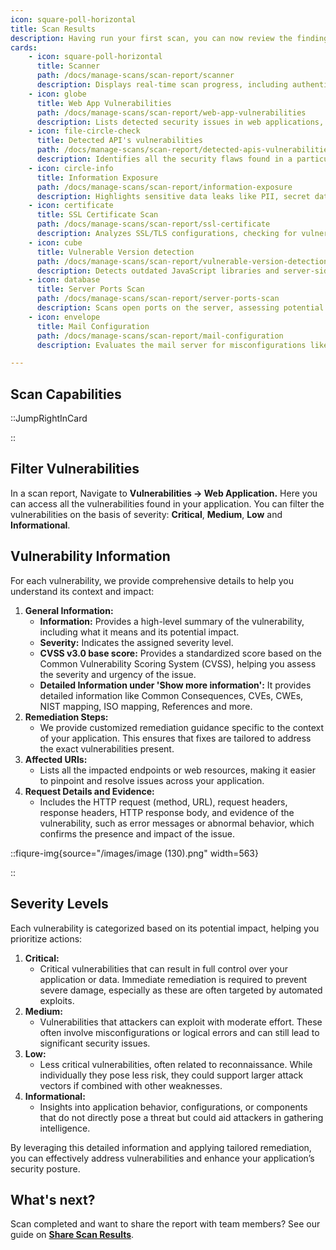 ```yaml
---
icon: square-poll-horizontal
title: Scan Results
description: Having run your first scan, you can now review the findings discovered by your scan. These vulnerabilities are weaknesses in your application that could be exploited by attackers.
cards:
    - icon: square-poll-horizontal
      title: Scanner
      path: /docs/manage-scans/scan-report/scanner
      description: Displays real-time scan progress, including authenticated and unauthenticated crawling, along with OWASP Top 10 checks.
    - icon: globe
      title: Web App Vulnerabilities
      path: /docs/manage-scans/scan-report/web-app-vulnerabilities
      description: Lists detected security issues in web applications, categorized by severity, with detailed remediation steps.
    - icon: file-circle-check 
      title: Detected API's vulnerabilities
      path: /docs/manage-scans/scan-report/detected-apis-vulnerabilities
      description: Identifies all the security flaws found in a particular API endpoint, showing affected requests and responses.
    - icon: circle-info
      title: Information Exposure
      path: /docs/manage-scans/scan-report/information-exposure
      description: Highlights sensitive data leaks like PII, secret data leaks like credentials, and cloud misconfigurations.
    - icon: certificate 
      title: SSL Certificate Scan
      path: /docs/manage-scans/scan-report/ssl-certificate
      description: Analyzes SSL/TLS configurations, checking for vulnerabilities, expiration status, and compliance issues.
    - icon: cube
      title: Vulnerable Version detection
      path: /docs/manage-scans/scan-report/vulnerable-version-detection
      description: Detects outdated JavaScript libraries and server-side technologies with known security risks.
    - icon: database 
      title: Server Ports Scan
      path: /docs/manage-scans/scan-report/server-ports-scan
      description: Scans open ports on the server, assessing potential risks and providing mitigation strategies.
    - icon: envelope
      title: Mail Configuration
      path: /docs/manage-scans/scan-report/mail-configuration
      description: Evaluates the mail server for misconfigurations like open relays and reverse DNS mismatches.

---
```


## Scan Capabilities
::JumpRightInCard

::

## Filter Vulnerabilities&#x20;

In a scan report, Navigate to **Vulnerabilities -> Web Application.** Here you can access all the vulnerabilities found in your application. You can filter the vulnerabilities on the basis of severity: **Critical**, **Medium**, **Low** and **Informational**.

## Vulnerability Information

For each vulnerability, we provide comprehensive details to help you understand its context and impact:

1. **General Information:**
   - **Information:** Provides a high-level summary of the vulnerability, including what it means and its potential impact.
   - **Severity:** Indicates the assigned severity level.
   - **CVSS v3.0 base score:** Provides a standardized score based on the Common Vulnerability Scoring System (CVSS), helping you assess the severity and urgency of the issue.
   - **Detailed Information under 'Show more information':** It provides detailed information like Common Consequences, CVEs, CWEs, NIST mapping, ISO mapping, References and more.
2. **Remediation Steps:**
   - We provide customized remediation guidance specific to the context of your application. This ensures that fixes are tailored to address the exact vulnerabilities present.
3. **Affected URIs:**
   - Lists all the impacted endpoints or web resources, making it easier to pinpoint and resolve issues across your application.
4. **Request Details and Evidence:**
   - Includes the HTTP request (method, URL), request headers, response headers, HTTP response body, and evidence of the vulnerability, such as error messages or abnormal behavior, which confirms the presence and impact of the issue.

::fiqure-img{source="/images/image (130).png" width=563}

<!-- <img src="/images/image (130).png" alt="" width="563"> -->

::

## Severity Levels

Each vulnerability is categorized based on its potential impact, helping you prioritize actions:

1. **Critical:**
   - Critical vulnerabilities that can result in full control over your application or data. Immediate remediation is required to prevent severe damage, especially as these are often targeted by automated exploits.
2. **Medium:**
   - Vulnerabilities that attackers can exploit with moderate effort. These often involve misconfigurations or logical errors and can still lead to significant security issues.
3. **Low:**
   - Less critical vulnerabilities, often related to reconnaissance. While individually they pose less risk, they could support larger attack vectors if combined with other weaknesses.
4. **Informational:**
   - Insights into application behavior, configurations, or components that do not directly pose a threat but could aid attackers in gathering intelligence.

By leveraging this detailed information and applying tailored remediation, you can effectively address vulnerabilities and enhance your application’s security posture.

## What's next?

Scan completed and want to share the report with team members? See our guide on [**Share Scan Results**](scan-results/share-scan-results 'mention').
